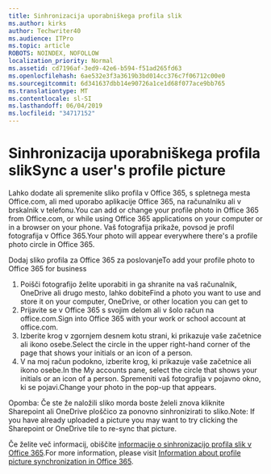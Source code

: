 ```yaml
---
title: Sinhronizacija uporabniškega profila slik
ms.author: kirks
author: Techwriter40
ms.audience: ITPro
ms.topic: article
ROBOTS: NOINDEX, NOFOLLOW
localization_priority: Normal
ms.assetid: cd7196af-3ed9-42e6-b594-f51ad265fd63
ms.openlocfilehash: 6ae532e3f3a3619b3bd014cc376c7f06712c00e0
ms.sourcegitcommit: 6d341637dbb14e90726a1ce1d68f077ace9bb765
ms.translationtype: MT
ms.contentlocale: sl-SI
ms.lasthandoff: 06/04/2019
ms.locfileid: "34717152"
---
```

# <a name="sync-a-users-profile-picture"></a><span data-ttu-id="f43b0-102">Sinhronizacija uporabniškega profila slik</span><span class="sxs-lookup"><span data-stu-id="f43b0-102">Sync a user's profile picture</span></span>

<p><span data-ttu-id="f43b0-103">Lahko dodate ali spremenite sliko profila v Office 365, s spletnega mesta Office.com, ali med uporabo aplikacije Office 365, na računalniku ali v brskalnik v telefonu.</span><span class="sxs-lookup"><span data-stu-id="f43b0-103">You can add or change your profile photo in Office 365 from Office.com, or while using Office 365 applications on your computer or in a browser on your phone.</span></span> <span data-ttu-id="f43b0-104">Vaš fotografija prikaže, povsod je profil fotografija v Office 365.</span><span class="sxs-lookup"><span data-stu-id="f43b0-104">Your photo will appear everywhere there's a profile photo circle in Office 365.</span></span></p> <p><span data-ttu-id="f43b0-105">Dodaj sliko profila za Office 365 za poslovanje</span><span class="sxs-lookup"><span data-stu-id="f43b0-105">To add your profile photo to Office 365 for business</span></span></p> <ol> <li><span data-ttu-id="f43b0-106">Poišči fotografijo želite uporabiti in ga shranite na vaš računalnik, OneDrive ali drugo mesto, lahko dobite</span><span class="sxs-lookup"><span data-stu-id="f43b0-106">Find a photo you want to use and store it on your computer, OneDrive, or other location you can get to</span></span></li> <li><span data-ttu-id="f43b0-107">Prijavite se v Office 365 s svojim delom ali v šolo račun na office.com.</span><span class="sxs-lookup"><span data-stu-id="f43b0-107">Sign into Office 365 with your work or school account at office.com.</span></span></li> <li><span data-ttu-id="f43b0-108">Izberite krog v zgornjem desnem kotu strani, ki prikazuje vaše začetnice ali ikono osebe.</span><span class="sxs-lookup"><span data-stu-id="f43b0-108">Select the circle in the upper right-hand corner of the page that shows your initials or an icon of a person.</span></span></li> <li><span data-ttu-id="f43b0-109">V na moj račun podokno, izberite krog, ki prikazuje vaše začetnice ali ikono osebe.</span><span class="sxs-lookup"><span data-stu-id="f43b0-109">In the My accounts pane, select the circle that shows your initials or an icon of a person.</span></span> <span data-ttu-id="f43b0-110">Spremeniti vaš fotografija v pojavno okno, ki se pojavi.</span><span class="sxs-lookup"><span data-stu-id="f43b0-110">Change your photo in the pop-up that appears.</span></span></li> </ol> <p><span data-ttu-id="f43b0-111">Opomba: Če ste že naložili sliko morda boste želeli znova kliknite Sharepoint ali OneDrive ploščico za ponovno sinhronizirati to sliko.</span><span class="sxs-lookup"><span data-stu-id="f43b0-111">Note: If you have already uploaded a picture you may want to try clicking the Sharepoint or OneDrive tile to re-sync that picture.</span></span></p> <p><span data-ttu-id="f43b0-112">Če želite več informacij, obiščite <a href="https://support.office.com/en-us/article/information-about-profile-picture-synchronization-in-office-365-20594d76-d054-4af4-a660-401133e3d48a?ui=en-US&amp;rs=en-US&amp;ad=US">informacije o sinhronizacijo profila slik v Office 365</a>.</span><span class="sxs-lookup"><span data-stu-id="f43b0-112">For more information, please visit <a href="https://support.office.com/en-us/article/information-about-profile-picture-synchronization-in-office-365-20594d76-d054-4af4-a660-401133e3d48a?ui=en-US&amp;rs=en-US&amp;ad=US">Information about profile picture synchronization in Office 365</a>.</span></span></p>
